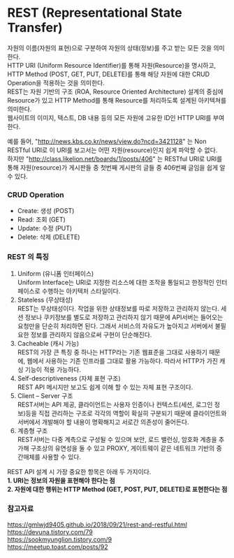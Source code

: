 # REST (Representational State Transfer)
자원의 이름(자원의 표현)으로 구분하여 자원의 상태(정보)를 주고 받는 모든 것을 의미한다.<br>
HTTP URI (Uniform Resource Identifier)를 통해 자원(Resource)을 명시하고, HTTP Method (POST, GET, PUT, DELETE)를 통해 해당 자원에 대한 CRUD Operation을 적용하는 것을 의미한다.<br>
REST는 자원 기반의 구조 (ROA, Resource Oriented Architecture) 설계의 중심에 Resource가 있고 HTTP Method를 통해 Resource를 처리하도록 설계된 아키텍쳐를 의미한다.<br>
웹사이트의 이미지, 텍스트, DB 내용 등의 모든 자원에 고유한 ID인 HTTP URI를 부여한다.<br>

예를 들어, "http://news.kbs.co.kr/news/view.do?ncd=3421128" 는 Non RESTful URI로 이 URI를 보고서는 어떤 자원(resource)인지 쉽게 파악할 수 없다.<br>
하지만 "http://class.likelion.net/boards/1/posts/406" 는 RESTful URI로 URI를 통해 자원(resource)가 게시판들 중 첫번째 게시판의 글들 중 406번째 글임을 쉽게 알 수 있다.
### CRUD Operation
- Create: 생성 (POST)
- Read: 조회 (GET)
- Update: 수정 (PUT)
- Delete: 삭제 (DELETE)  
### REST 의 특징
1.	Uniform (유니폼 인터페이스)  
Uniform Interface는 URI로 지정한 리소스에 대한 조작을 통일되고 한정적인 인터페이스로 수행하는 아키텍처 스타일이다.
2.	Stateless (무상태성)  
REST는 무상태성이다. 작업을 위한 상태정보를 따로 저장하고 관리하지 않는다. 세션 정보나 쿠키정보를 별도로 저장하고 관리하지 않기 때문에 API서버는 들어오는 요청만을 단순히 처리하면 된다. 그래서 서비스의 자유도가 높아지고 서버에서 불필요한 정보를 관리하지 않음으로써 구현이 단순해진다.
3.	Cacheable (캐시 가능)  
REST의 가장 큰 특징 중 하나는 HTTP라는 기존 웹표준을 그대로 사용하기 때문에, 웹에서 사용하는 기존 인프라를 그대로 활용 가능하다. 따라서 HTTP가 가진 캐싱 기능이 적용 가능하다.
4.	Self-descriptiveness (자체 표현 구조)  
REST API 메시지만 보고도 쉽게 이해 할 수 있는 자체 표현 구조이다.
5.	Client – Server 구조  
REST서버는 API 제공, 클라이언트는 사용자 인증이나 컨텍스트(세션, 로그인 정보)등을 직접 관리하는 구조로 각각의 역할이 확실히 구분되기 때문에 클라이언트와 서버에서 개발해야 할 내용이 명확해지고 서로간 의존성이 줄어든다.
6.	계층형 구조  
REST서버는 다중 계측으로 구성될 수 있으며 보안, 로드 밸런싱, 암호화 계층을 추가해 구조상의 유연성을 둘 수 있고 PROXY, 게이트웨이 같은 네트워크 기반의 중간매체를 사용할 수 있다.

REST API 설계 시 가장 중요한 항목은 아래 두 가지이다.  
**1.	URI는 정보의 자원을 표현해야 한다는 점**  
**2.	자원에 대한 행위는 HTTP Method (GET, POST, PUT, DELETE)로 표현한다는 점**  
### 참고자료
https://gmlwjd9405.github.io/2018/09/21/rest-and-restful.html  
https://devuna.tistory.com/79  
https://sookmyunglion.tistory.com/9  
https://meetup.toast.com/posts/92

